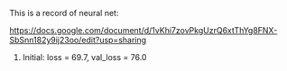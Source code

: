 This is a record of neural net:

https://docs.google.com/document/d/1vKhi7zovPkgUzrQ6xtThYg8FNX-SbSnn182y9ij23oo/edit?usp=sharing

1) Initial:
loss = 69.7, val_loss = 76.0
